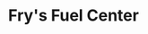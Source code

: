---
title: "Fry's Fuel Center"
url: /queen-creek/frys-fuel-center-east-queen-creek-road/
shop: convenience
---